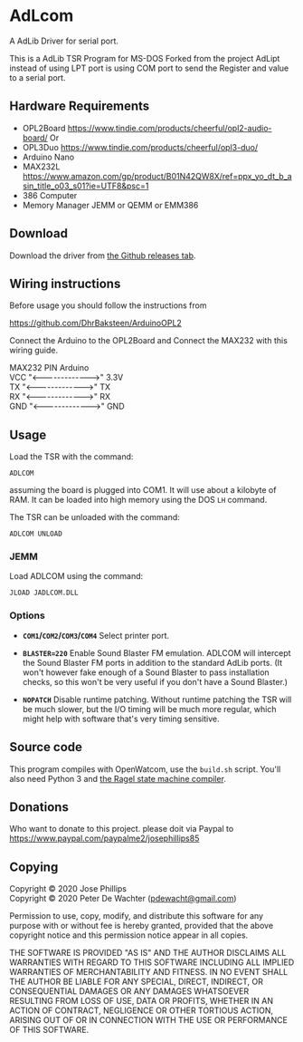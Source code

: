 # AdLcom
A AdLib Driver for serial port.

This is a AdLib TSR Program for MS-DOS Forked from the project AdLipt instead of using LPT port is using COM port to send the Register and value to a serial port.

## Hardware Requirements
 - OPL2Board https://www.tindie.com/products/cheerful/opl2-audio-board/ 
 Or
 - OPL3Duo https://www.tindie.com/products/cheerful/opl3-duo/
 - Arduino Nano
 - MAX232L https://www.amazon.com/gp/product/B01N42QW8X/ref=ppx_yo_dt_b_asin_title_o03_s01?ie=UTF8&psc=1
 - 386 Computer
 - Memory Manager JEMM or QEMM or EMM386

## Download

Download the driver from [the Github releases tab][2].

[2]: https://github.com/josephillips85/adlcom/releases/latest

## Wiring instructions

Before usage you should follow the instructions from

https://github.com/DhrBaksteen/ArduinoOPL2


Connect the Arduino to the OPL2Board and Connect the MAX232 with this wiring guide.<br />

MAX232 PIN          Arduino\
VCC "<------------->" 3.3V\
TX  "<------------->" TX\
RX  "<------------->" RX\
GND "<------------->" GND



## Usage

Load the TSR with the command:

    ADLCOM

assuming the  board is plugged into COM1. It will use about a
kilobyte of RAM. It can be loaded into high memory using the DOS `LH`
command.

The TSR can be unloaded with the command:

    ADLCOM UNLOAD

### JEMM

Load ADLCOM using the command:

    JLOAD JADLCOM.DLL

### Options


- **`COM1`/`COM2`/`COM3`/`COM4`** Select printer port.

- **`BLASTER=220`** Enable Sound Blaster FM emulation. ADLCOM will
  intercept the Sound Blaster FM ports in addition to the standard
  AdLib ports. (It won't however fake enough of a Sound Blaster to
  pass installation checks, so this won't be very useful if you don't
  have a Sound Blaster.)

- **`NOPATCH`** Disable runtime patching. Without runtime patching the
  TSR will be much slower, but the I/O timing will be much more
  regular, which might help with software that's very timing
  sensitive.


## Source code

This program compiles with OpenWatcom, use the `build.sh` script.
You'll also need Python 3 and [the Ragel state machine
compiler][Ragel].

[Ragel]: https://www.colm.net/open-source/ragel/

## Donations

Who want to donate to this project. please doit via Paypal to
https://www.paypal.com/paypalme2/josephillips85

## Copying

Copyright © 2020 Jose Phillips\
Copyright © 2020 Peter De Wachter (pdewacht@gmail.com)

Permission to use, copy, modify, and distribute this software for any
purpose with or without fee is hereby granted, provided that the above
copyright notice and this permission notice appear in all copies.

THE SOFTWARE IS PROVIDED "AS IS" AND THE AUTHOR DISCLAIMS ALL
WARRANTIES WITH REGARD TO THIS SOFTWARE INCLUDING ALL IMPLIED
WARRANTIES OF MERCHANTABILITY AND FITNESS. IN NO EVENT SHALL THE
AUTHOR BE LIABLE FOR ANY SPECIAL, DIRECT, INDIRECT, OR CONSEQUENTIAL
DAMAGES OR ANY DAMAGES WHATSOEVER RESULTING FROM LOSS OF USE, DATA OR
PROFITS, WHETHER IN AN ACTION OF CONTRACT, NEGLIGENCE OR OTHER
TORTIOUS ACTION, ARISING OUT OF OR IN CONNECTION WITH THE USE OR
PERFORMANCE OF THIS SOFTWARE.
